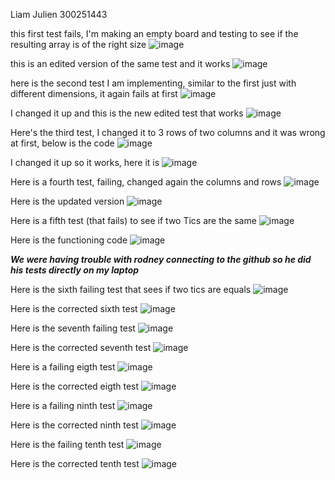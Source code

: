 Liam Julien 300251443

this first test fails, I'm making an empty board and testing to see if the resulting array is of the right size
![image](https://github.com/LJulien27/seg3503_playground/assets/90732174/731f54f7-f795-4c5b-94ec-e417b3ec7a92)

this is an edited version of the same test and it works
![image](https://github.com/LJulien27/seg3503_playground/assets/90732174/3b0cdda2-f504-4801-8c04-1b5b7378f7db)

here is the second test I am implementing, similar to the first just with different dimensions, it again fails at first
![image](https://github.com/LJulien27/seg3503_playground/assets/90732174/6ab89f3a-91cb-4385-8fea-2a12a6d058b0)

I changed it up and this is the new edited test that works
![image](https://github.com/LJulien27/seg3503_playground/assets/90732174/cb3983a0-a4b0-4475-b46b-86f2bf85946c)

Here's the third test, I changed it to 3 rows of two columns and it was wrong at first, below is the code
![image](https://github.com/LJulien27/seg3503_playground/assets/90732174/1347125e-65f4-45c1-9cc7-36aab4f609ad)

I changed it up so it works, here it is
![image](https://github.com/LJulien27/seg3503_playground/assets/90732174/3f372b1b-7181-4a96-a11e-6e87724a48b8)

Here is a fourth test, failing, changed again the columns and rows
![image](https://github.com/LJulien27/seg3503_playground/assets/90732174/8dabc7b5-3f83-4ee2-bc2d-6cb60b3ea546)

Here is the updated version
![image](https://github.com/LJulien27/seg3503_playground/assets/90732174/3da1c915-9197-4c55-9cb1-1aeb9262f7f8)

Here is a fifth test (that fails) to see if two Tics are the same
![image](https://github.com/LJulien27/seg3503_playground/assets/90732174/401bcd24-6bd1-4c4a-835c-91e69739b7ed)

Here is the functioning code
![image](https://github.com/LJulien27/seg3503_playground/assets/90732174/c24c53bb-e478-48a2-a2c9-2946a652d66e)

***We were having trouble with rodney connecting to the github so he did his tests directly on my laptop***

Here is the sixth failing test that sees if two tics are equals
![image](https://github.com/LJulien27/seg3503_playground/assets/90732174/e937035b-0e59-493e-82c1-68e20806f8c2)

Here is the corrected sixth test
![image](https://github.com/LJulien27/seg3503_playground/assets/90732174/34f28289-6425-45c9-8204-42fc302d31b1)

Here is the seventh failing test
![image](https://github.com/LJulien27/seg3503_playground/assets/90732174/ef27ef2b-513e-49a1-8dcf-acab7109ffb6)

Here is the corrected seventh test
![image](https://github.com/LJulien27/seg3503_playground/assets/90732174/201cb7d2-d303-42b9-b5c7-623c9328dad0)

Here is a failing eigth test
![image](https://github.com/LJulien27/seg3503_playground/assets/90732174/8c25f47a-b097-417d-9eb3-79af78326586)

Here is the corrected eigth test
![image](https://github.com/LJulien27/seg3503_playground/assets/90732174/645226d3-9f1e-43a5-b5d5-b60d2e7049ff)

Here is a failing ninth test
![image](https://github.com/LJulien27/seg3503_playground/assets/90732174/0d1f4122-afed-433b-a207-f770a357324f)

Here is the corrected ninth test
![image](https://github.com/LJulien27/seg3503_playground/assets/90732174/cb3f571f-61c5-4e91-8734-2abc4000cb76)

Here is the failing tenth test
![image](https://github.com/LJulien27/seg3503_playground/assets/90732174/c34873e9-5fb8-4dce-a2a8-48216a06def1)

Here is the corrected tenth test
![image](https://github.com/LJulien27/seg3503_playground/assets/90732174/2b2c3252-777e-4003-846a-80d22fd8f885)
